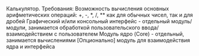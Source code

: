 Калькулятор.
Требования:
Возможность вычисления основных арифметических операций: +, -, *, /, ** как для обычных чисел, так и для дробей
Графический и/или консольный интерфейс - отдельный модуль/модули, занимается обработкой пользовательского ввода/ взаимодействием с пользователем
Модуль ядро (Core) - отдельный, занимается вычислениями
[Опционально] модуль для взаимодействия ядра и интерфейса
